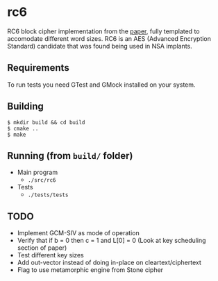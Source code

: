 # rc6

RC6 block cipher implementation from the [paper](doc/586cc5d356330aef8a868aaa6c9bee493796.pdf), fully templated to accomodate different word sizes. RC6 is an AES (Advanced Encryption Standard) candidate that was found being used in NSA implants.

## Requirements

To run tests you need GTest and GMock installed on your system.

## Building

```
$ mkdir build && cd build
$ cmake ..
$ make
```

## Running (from `build/` folder)

* Main program
    - `./src/rc6`
* Tests
    - `./tests/tests`

## TODO

* Implement GCM-SIV as mode of operation
* Verify that if b = 0 then c = 1 and L[0] = 0 (Look at key scheduling section of paper)
* Test different key sizes
* Add out-vector instead of doing in-place on cleartext/ciphertext
* Flag to use metamorphic engine from Stone cipher
